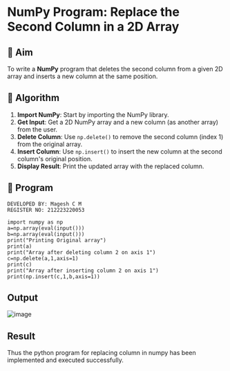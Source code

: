 # NumPy Program: Replace the Second Column in a 2D Array

## 🎯 Aim
To write a **NumPy** program that deletes the second column from a given 2D array and inserts a new column at the same position.

## 🧠 Algorithm
1. **Import NumPy**: Start by importing the NumPy library.
2. **Get Input**: Get a 2D NumPy array and a new column (as another array) from the user.
3. **Delete Column**: Use `np.delete()` to remove the second column (index 1) from the original array.
4. **Insert Column**: Use `np.insert()` to insert the new column at the second column's original position.
5. **Display Result**: Print the updated array with the replaced column.

## 🧾 Program
```
DEVELOPED BY: Magesh C M
REGISTER NO: 212223220053

import numpy as np  
a=np.array(eval(input())) 
b=np.array(eval(input())) 
print("Printing Original array") 
print(a) 
print("Array after deleting column 2 on axis 1") 
c=np.delete(a,1,axis=1)  
print(c) 
print("Array after inserting column 2 on axis 1") 
print(np.insert(c,1,b,axis=1))
```
## Output
![image](https://github.com/user-attachments/assets/a8806243-4231-42ae-9209-d830dd16924c)

## Result
Thus the python program for replacing column in numpy has been implemented and executed successfully.
